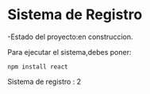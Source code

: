<h1>Sistema de Registro</h1>
-Estado del proyecto:en construccion.

Para ejecutar el sistema,debes poner:

```npm install react```

Sistema de registro : 2
